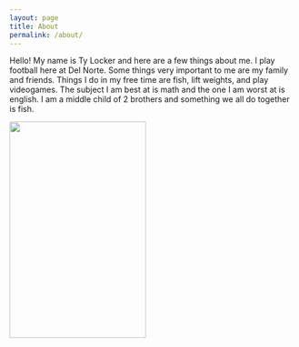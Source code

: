 ```yaml
---
layout: page
title: About
permalink: /about/
---
```


Hello! My name is Ty Locker and here are a few things about me. I play football here at Del Norte. Some things very important to me are my family and friends. Things I do in my free time are fish, lift weights, and play videogames. The subject I am best at is math and the one I am worst at is english. I am a middle child of 2 brothers and something we all do together is fish. 



<img src="https://github.com/user-attachments/assets/d45af6f7-699c-42ac-a77b-85989f8f8cc7" width="240" height="380">